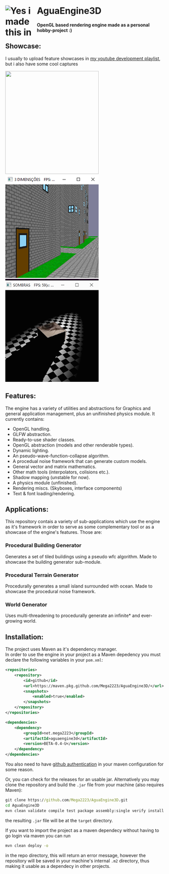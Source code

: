 <div class="title" style="align-items: center ;">
    <h1><img 
    height=100
    width=100
    alt="Yes i made this in paint."
    src="https://github.com/user-attachments/assets/fb61b1df-ed46-4abd-acbb-398be4da802a"
    align = left> 
    <div class="titleText";>
        AguaEngine3D
    </div>
    </h1>
    <strong>OpenGL based rendering engine made as a personal hobby-project :)  </strong>
</div>

## Showcase:

I usually to upload feature showcases in [my youtube development playlist](https://www.youtube.com/playlist?list=PL2CjNrK_Cb0qEX2Y7PIwy2z6IGoHwQ9Cr), but i also have some cool captures

<div>
    <img 
    height=325
    width=295
    src="https://github.com/Mega2223/Mega2223.github.io/blob/main/media/WorldGenDemo.gif?raw=true"
    >
    <img 
    height=325
    width=295
    src="https://github.com/Mega2223/Mega2223.github.io/blob/main/media/Screenshot_1860.png?raw=true"
    >
    <img 
    height=325
    width=295
    src="https://github.com/Mega2223/Mega2223.github.io/blob/main/media/ShadowDemo.gif?raw=true"
    >
    
    
</div>

## Features:  

The engine has a variety of utilities and abstractions for Graphics and general application management, plus an unifinished physics module. It currently contains:
- OpenGL handling.
- GLFW abstraction.
- Ready-to-use shader classes.
- OpenGL abstraction (models and other renderable types).
- Dynamic lighting.
- An pseudo-wave-function-collapse algorithm.
- A procedual noise framework that can generate custom models.
- General vector and matrix mathematics.
- Other math tools (interpolators, colisions etc.).
- Shadow mapping (unstable for now).
- A physics module (unfinished).
- Rendering miscs. (Skyboxes, interface components)
- Text & font loading/rendering.

## Applications:

This repository contais a variety of sub-applications which use the engine as it's framework in order to serve as some complementary tool or as a showcase of the engine's features. Those are:

### Procedural Building Generator
  Generates a set of tiled buildings using a pseudo wfc algorithm. Made to showcase the building generator sub-module.
### Procedural Terrain Generator   
Procedurally generates a small island surrounded with ocean. Made to showcase the procedural noise framework.

### World Generator
Uses multi-threadening to procedurally generate an infinite\* and ever-growing world.

## Installation:

The project uses Maven as it's dependency manager.  
In order to use the engine in your project as a Maven depedency you must declare the following variables in your `pom.xml`:

```xml
<repositories>
    <repository>
        <id>github</id>
        <url>https://maven.pkg.github.com/Mega2223/AguaEngine3D/</url>
        <snapshots>
            <enabled>true</enabled>
        </snapshots>
    </repository>
</repositories>
```

```xml
<dependencies>
    <dependency>
        <groupId>net.mega2223</groupId>
        <artifactId>aguaengine3d</artifactId>
        <version>BETA-0.4-U</version>
    </dependency>
</dependencies>
```

You also need to have [github authentication](https://docs.github.com/en/packages/working-with-a-github-packages-registry/working-with-the-apache-maven-registry) in your maven configuration for some reason.

Or, you can check for the releases for an usable jar. Alternatively you may clone the repository and build the `.jar` file from your machine (also requires Maven):

```bat
git clone https://github.com/Mega2223/AguaEngine3D.git
cd AguaEngine3D
mvn clean validate compile test package assembly:single verify install
```

the resulting `.jar` file will be at the `target` directory.

If you want to import the project as a maven dependecy without having to go login via maven you can run 
```bat
mvn clean deploy -o
```
in the repo directory, this will return an error message, however the repository will be saved in your machine's internal `.m2` directory, thus making it usable as a dependecy in other projects.
